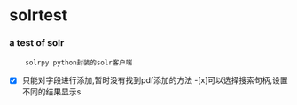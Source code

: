 # solrtest
### a test of solr

        solrpy python封装的solr客户端
        
 -[x] 只能对字段进行添加,暂时没有找到pdf添加的方法
 -[x]可以选择搜索句柄,设置不同的结果显示s